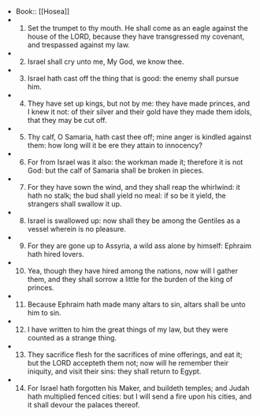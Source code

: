 - Book:: [[Hosea]]
- 1. Set the trumpet to thy mouth. He shall come as an eagle against the house of the LORD, because they have transgressed my covenant, and trespassed against my law.
- 2. Israel shall cry unto me, My God, we know thee.
- 3. Israel hath cast off the thing that is good: the enemy shall pursue him.
- 4. They have set up kings, but not by me: they have made princes, and I knew it not: of their silver and their gold have they made them idols, that they may be cut off.
- 5. Thy calf, O Samaria, hath cast thee off; mine anger is kindled against them: how long will it be ere they attain to innocency?
- 6. For from Israel was it also: the workman made it; therefore it is not God: but the calf of Samaria shall be broken in pieces.
- 7. For they have sown the wind, and they shall reap the whirlwind: it hath no stalk; the bud shall yield no meal: if so be it yield, the strangers shall swallow it up.
- 8. Israel is swallowed up: now shall they be among the Gentiles as a vessel wherein is no pleasure.
- 9. For they are gone up to Assyria, a wild ass alone by himself: Ephraim hath hired lovers.
- 10. Yea, though they have hired among the nations, now will I gather them, and they shall sorrow a little for the burden of the king of princes.
- 11. Because Ephraim hath made many altars to sin, altars shall be unto him to sin.
- 12. I have written to him the great things of my law, but they were counted as a strange thing.
- 13. They sacrifice flesh for the sacrifices of mine offerings, and eat it; but the LORD accepteth them not; now will he remember their iniquity, and visit their sins: they shall return to Egypt.
- 14. For Israel hath forgotten his Maker, and buildeth temples; and Judah hath multiplied fenced cities: but I will send a fire upon his cities, and it shall devour the palaces thereof.
